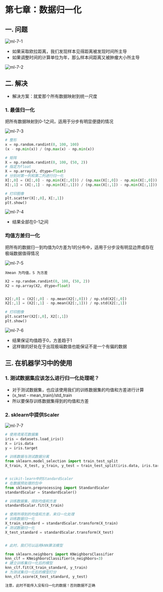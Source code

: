 # 第七章：数据归一化

## 一. 问题
![ml-7-1](https://s2.ax1x.com/2020/01/07/lcgs2R.md.png)

* 如果采取欧拉距离，我们发现样本见得距离被发现时间所主导
* 如果调整时间的计算单位为年，那么样本间距离又被肿瘤大小所主导

![ml-7-2](https://s2.ax1x.com/2020/01/07/lcggr6.md.png)

## 二. 解决
* 解决方案：就爱那个所有数据映射到统一尺度

### 1. 最值归一化
把所有数据映射到0-1之间，适用于分步有明显便捷的情况

![ml-7-3](https://s2.ax1x.com/2020/01/07/lcghIe.png)

```python
# 整形
x = np.random.randint(0, 100, 100) 
(x - np.min(x)) / (np.max(x) - np.min(x))

# 矩阵
X = np.random.randint(0, 100, (50, 2))
# 指定为float
X = np.array(X, dtype=float)
# 分别对第一列和第二列进行归一化
X[:,0] = (X[:,0] - np.min(X[:,0])) / (np.max(X[:,0]) - np.min(X[:,0]))
X[:,1] = (X[:,1] - np.min(X[:,1])) / (np.max(X[:,1]) - np.min(X[:,1]))

# 打印图像
plt.scatter(X[:,0], X[:,1])
plt.show()
```
![ml-7-4](https://s2.ax1x.com/2020/01/07/lcgbsP.png)

* 结果全部在0-1之间

### 均值方差归一化
把所有的数据归一到均值为0方差为1的分布中，适用于分步没有明显边界或存在极端数据值得情况<br>

![ml-7-5](https://s2.ax1x.com/2020/01/08/lgI2F0.png)

`Xmean 为均值，S 为方差`
```python
X2 = np.random.randint(0, 100, (50, 2))
X2 = np.array(X2, dtype=float)


X2[:,0] = (X2[:,0] - np.mean(X2[:,0])) / np.std(X2[:,0])
X2[:,1] = (X2[:,1] - np.mean(X2[:,1])) / np.std(X2[:,1])

# 打印图像
plt.scatter(X2[:,0], X2[:,1])
plt.show()

```
![ml-7-6](https://s2.ax1x.com/2020/01/08/lgITm9.png)

* 结果保证均值趋于0，方差趋于1
* 这样做的好处在于出现极端数值也能保证不是一个有偏的数据


## 三. 在机器学习中的使用

### 1. 测试数据集应该怎么进行归一化处理呢？
* 对于测试数据集，也应该使用我们的训练数据集的均值和方差进行计算
* (x_test - mean_train)/std_train
* 所以要保存训练数据集得到的均值和方差

### 2. sklearn中提供Scaler

![ml-7-7](https://s2.ax1x.com/2020/01/08/lgILY6.md.png)

```python
# 使用鸢尾花数据集
iris = datasets.load_iris()
X = iris.data
y = iris.target

# 训练数据与测试数据分离
from sklearn.model_selection import train_test_split
X_train, X_test, y_train, y_test = train_test_split(iris.data, iris.target, test_size=0.2, random_state=666)


# scikit-learn中的StandardScaler
# 在数据预处理的包中
from sklearn.preprocessing import StandardScaler 
standardScalar = StandardScaler() 

# 训练数据集，得到均值和方差
standardScalar.fit(X_train)

# 使用所得到的均值和方差，来归一化处理
# 训练数据归一化
X_train_standard = standardScalar.transform(X_train)
# 测试数据归一化
X_test_standard = standardScalar.transform(X_test) 


# 此时，我们可以运用kNN算法模型

from sklearn.neighbors import KNeighborsClassifier
knn_clf = KNeighborsClassifier(n_neighbors=3)
# 建立训练集归一化后的模型
knn_clf.fit(X_train_standard, y_train)
# 为测试集归一化后的模型打分
knn_clf.score(X_test_standard, y_test)

注意，此时不能传入没有归一化的数据！否则数据不正确

```






<comment/>